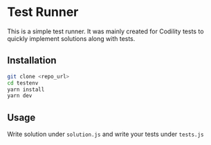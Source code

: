 # Test Runner

This is a simple test runner. It was mainly created for Codility tests to quickly implement solutions along with tests.


## Installation

```bash
git clone <repo_url>
cd testenv
yarn install
yarn dev
```

## Usage

Write solution under `solution.js` and write your tests under `tests.js`